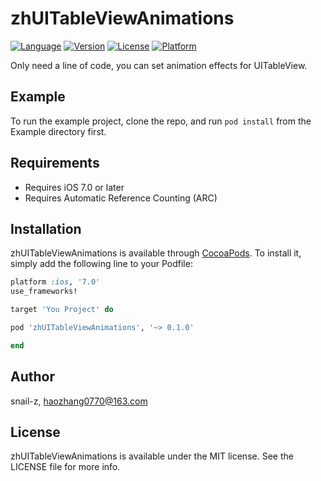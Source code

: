 # zhUITableViewAnimations

[![Language](https://img.shields.io/badge/Language-%20Objective--C%20-orange.svg)](https://travis-ci.org/snail-z/zhUITableViewAnimations)
[![Version](https://img.shields.io/badge/pod-v0.1.0-brightgreen.svg)](http://cocoapods.org/pods/zhUITableViewAnimations)
[![License](https://img.shields.io/badge/license-MIT-blue.svg)](http://cocoapods.org/pods/zhUITableViewAnimations)
[![Platform](https://img.shields.io/badge/platform-%20iOS7.0+%20-lightgrey.svg)](http://cocoapods.org/pods/zhUITableViewAnimations)

Only need a line of code, you can set animation effects for UITableView.

## Example

To run the example project, clone the repo, and run `pod install` from the Example directory first.

## Requirements

- Requires iOS 7.0 or later
- Requires Automatic Reference Counting (ARC)

## Installation

zhUITableViewAnimations is available through [CocoaPods](http://cocoapods.org). To install
it, simply add the following line to your Podfile:

```ruby
platform :ios, '7.0'
use_frameworks!

target 'You Project' do

pod 'zhUITableViewAnimations', '~> 0.1.0'

end
```

## Author

snail-z, haozhang0770@163.com

## License

zhUITableViewAnimations is available under the MIT license. See the LICENSE file for more info.
